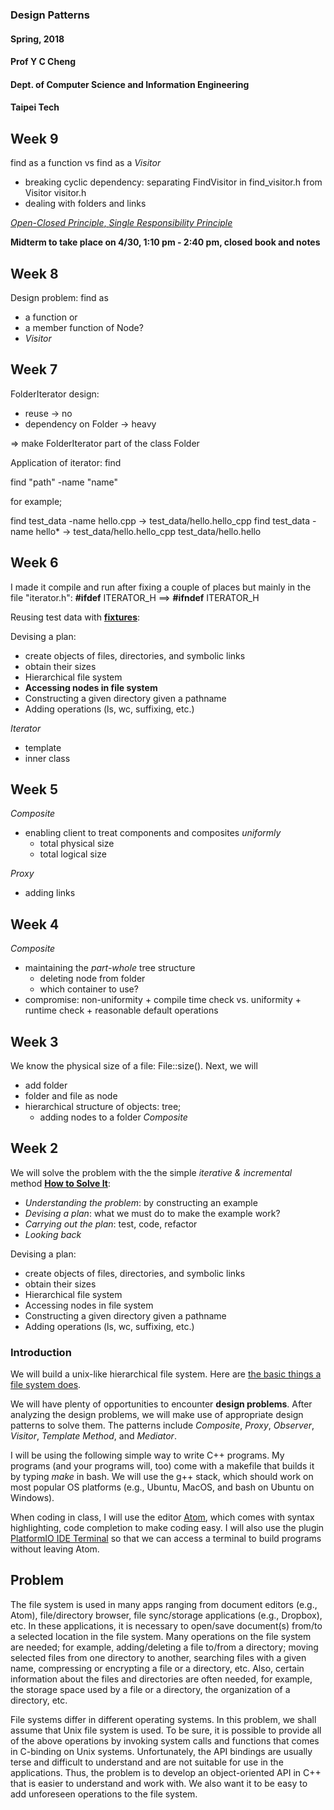 ### Design Patterns
#### Spring, 2018
#### Prof Y C Cheng
#### Dept. of Computer Science and Information Engineering
#### Taipei Tech

## Week 9

find as a function vs find as a _Visitor_
- breaking cyclic dependency: separating FindVisitor in find_visitor.h from Visitor visitor.h
- dealing with folders and links

[_Open-Closed Principle_, _Single Responsibility Principle_](http://butunclebob.com/ArticleS.UncleBob.PrinciplesOfOod)

__Midterm to take place on 4/30, 1:10 pm - 2:40 pm, closed book and notes__

## Week 8

Design problem: find as
- a function or
- a member function of Node?
- _Visitor_

## Week 7

FolderIterator design:
- reuse -> no
- dependency on Folder -> heavy

=> make FolderIterator part of the class Folder

Application of iterator: find

find "path" -name "name"

for example;

find test_data -name hello.cpp -> test_data/hello.hello_cpp
find test_data -name hello* -> test_data/hello.hello_cpp
                               test_data/hello.hello

## Week 6
I made it compile and run after fixing a couple of places but mainly in the file "iterator.h": __#ifdef__ ITERATOR_H ==> __#ifndef__ ITERATOR_H

Reusing test data with [**fixtures**](https://github.com/google/googletest/blob/master/googletest/docs/Primer.md#test-fixtures-using-the-same-data-configuration-for-multiple-tests):

Devising a plan:
- create objects of files, directories, and symbolic links
- obtain their sizes
- Hierarchical file system
- __Accessing nodes in file system__
- Constructing a given directory given a pathname
- Adding operations (ls, wc, suffixing, etc.)

_Iterator_
- template
- inner class

## Week 5
_Composite_
- enabling client to treat components and composites _uniformly_
  - total physical size
  - total logical size

_Proxy_
- adding links

## Week 4
_Composite_
- maintaining the _part-whole_ tree structure
  - deleting node from folder
  - which container to use?
- compromise: non-uniformity + compile time check vs. uniformity + runtime check + reasonable default operations

## Week 3
We know the physical size of a file: File::size(). Next, we will
- add folder
- folder and file as node
- hierarchical structure of objects: tree;
  - adding nodes to a folder
_Composite_

## Week 2
We will solve the problem with the the simple _iterative & incremental_ method
[**How to Solve It**](http://htsicpp.blogspot.tw/2014/08/introducing-how-to-solve-it-cpp.html):
- _Understanding the problem_: by constructing an example
- _Devising a plan_: what we must do to make the example work?
- _Carrying out the plan_: test, code, refactor
- _Looking back_

Devising a plan:
- create objects of files, directories, and symbolic links
- obtain their sizes
- Hierarchical file system
- Accessing nodes in file system
- Constructing a given directory given a pathname
- Adding operations (ls, wc, suffixing, etc.)

### Introduction
We will build a unix-like hierarchical file system. Here are [the basic things a file system does](https://www.tutorialspoint.com/unix/unix-file-system.htm).

We will have plenty of opportunities to encounter **design problems**. After analyzing the design problems, we will make use of appropriate design patterns to solve them. The patterns include _Composite_, _Proxy_, _Observer_, _Visitor_, _Template Method_, and _Mediator_.

I will be using the following simple way to write C++ programs. My programs (and your programs will, too) come with a makefile that builds it by typing _make_ in bash. We will use the g++ stack, which should work on most popular OS platforms (e.g., Ubuntu, MacOS, and bash on Ubuntu on Windows).

When coding in class, I will use the editor [Atom](https://atom.io), which comes with syntax highlighting, code completion to make coding easy. I will also use the plugin [PlatformIO IDE Terminal](https://atom.io/packages/platformio-ide-terminal) so that we can access a terminal to build programs without leaving Atom.

## Problem

The file system is used in many apps ranging from document editors (e.g., Atom), file/directory browser, file sync/storage applications (e.g., Dropbox), etc. In these applications, it is necessary to open/save document(s) from/to a selected location in the file system. Many operations on the file system are needed; for example, adding/deleting a file to/from a directory; moving selected files from one directory to another, searching files with a given name, compressing or encrypting a file or a directory, etc. Also, certain information about the files and directories are often needed, for example, the storage space used by a file or a directory, the organization of a directory, etc.

File systems differ in different operating systems. In this problem, we shall assume that Unix file system is used. To be sure, it is possible to provide all of the above operations by invoking system calls and functions that comes in C-binding on Unix systems. Unfortunately, the API bindings are usually terse and difficult to understand and are not suitable for use in the applications. Thus, the problem is to develop an object-oriented API in C++ that is easier to understand and work with. We also want it to be easy to add unforeseen operations to the file system.
